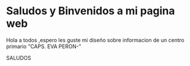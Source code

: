 # Saludos y Binvenidos a mi pagina web
Hola a todos ,espero les guste mi diseño sobre informacion de un centro primario "CAPS. EVA PERON-"

SALUDOS
